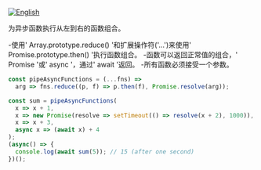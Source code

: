 
<a href="./README.md" target="_blank"><img src="https://img.shields.io/badge/-English-gray" alt="English"/></a>

为异步函数执行从左到右的函数组合。

-使用' Array.prototype.reduce() '和扩展操作符('…')来使用' Promise.prototype.then() '执行函数组合。
-函数可以返回正常值的组合，' Promise '或' async '，通过' await '返回。
-所有函数必须接受一个参数。

```js
const pipeAsyncFunctions = (...fns) =>
  arg => fns.reduce((p, f) => p.then(f), Promise.resolve(arg));
```

```js
const sum = pipeAsyncFunctions(
  x => x + 1,
  x => new Promise(resolve => setTimeout(() => resolve(x + 2), 1000)),
  x => x + 3,
  async x => (await x) + 4
);
(async() => {
  console.log(await sum(5)); // 15 (after one second)
})();
```
